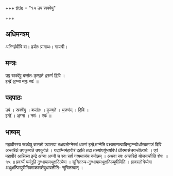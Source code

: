 +++
title = "१५ उप स्रक्वेषु"

+++
## अधिमन्त्रम्
अग्निर्हवींषि वा। हर्यतः प्रागाथः। गायत्री।

## मन्त्रः
उप॒ स्रक्वे॑षु॒ बप्स॑तः कृण्व॒ते ध॒रुणं॑ दि॒वि ।  
इन्द्रे॑ अ॒ग्ना नमः॒ स्वः॑ ॥

## पदपाठः
उप॑ । स्रक्वे॑षु । बप्स॑तः । कृ॒ण्व॒ते । ध॒रुण॑म् । दि॒वि ।  
इन्द्रे॑ । अ॒ग्ना । नमः॑ । स्वः॑ ॥

## भाष्यम्
महावीरस्य स्रक्वेषु बप्सतो ज्वालया भक्षयतोग्नेरन्नं धरुणं इन्द्रेअग्नेति वक्ष्यमाणत्वादिन्द्राग्न्योर्धारकमाजं दिवि अन्तरिक्षे उपकृण्वते उपकुर्वते । यदाग्निर्महावीरं दहति तदा तस्योपर्युभयविधं क्षीरमासेचयन्तीत्यर्थः । एवं महावीरं आसिच्य इन्द्रे अग्ना अग्नौ च स्वः सर्वं गव्यमाजंच नमोन्नम् । अथवा स्वः अन्तरिक्षे योजयन्तीति शेषः ॥ १५ ॥ प्रवर्ग्ये घर्मदुहि दुग्धायामधुक्षदित्येषा । सूत्रितञ्च-दुग्धायामधुक्षत्पिप्युषीमिति । ग्रावस्तोत्रेप्येषा अधुक्षत्पिप्युषीमिषमाकलशेषुधावतीति- सूत्रितत्वात् ।